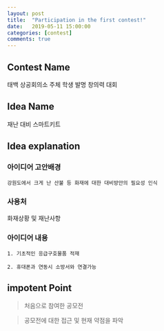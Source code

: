 ```yaml
---
layout: post
title:  "Participation in the first contest!"
date:   2019-05-11 15:00:00
categories: [contest]
comments: true
---
```

## Contest Name
태백 상공회의소 주체 학생 발명 창의력 대회

## Idea Name
재난 대비 스마트키트

## Idea explanation

### 아이디어 고안배경
	강원도에서 크게 난 산불 등 화재에 대한 대비방안의 필요성 인식
	
### 사용처

화재상황 및 재난사항

### 아이디어 내용
	1. 기초적인 응급구호물품 적재
	
	2. 휴대폰과 연동시 소방서와 연결가능

## impotent Point

> 처음으로 참여한 공모전 

> 공모전에 대한 접근 및 현재 약점을 파악